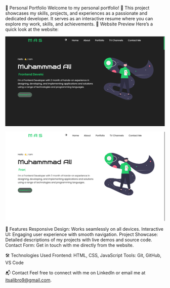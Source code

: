 🚀 Personal Portfolio
Welcome to my personal portfolio! 🎉
This project showcases my skills, projects, and experiences as a passionate and dedicated developer. It serves as an interactive resume where you can explore my work, skills, and achievements.
🚀 Website Preview
Here’s a quick look at the website:

![Website Screenshot](./images/screen-1.png)

![Website Screenshot](./images/screen-2.png)

🌟 Features
Responsive Design: Works seamlessly on all devices.
Interactive UI: Engaging user experience with smooth navigation.
Project Showcase: Detailed descriptions of my projects with live demos and source code.
Contact Form: Get in touch with me directly from the website.

🛠️ Technologies Used
Frontend: HTML, CSS, JavaScript
Tools: Git, GitHub, VS Code

📬 Contact
Feel free to connect with me on LinkedIn or email me at itsalibro9@gmail.com.




